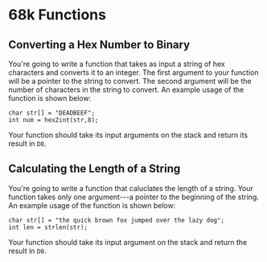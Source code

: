 # 68k Functions

## Converting a Hex Number to Binary

You're going to write a function that takes as input a string of hex characters and converts it to an integer.
The first argument to your function will be a pointer to the string to convert.
The second argument will be the number of characters in the string to convert.
An example usage of the function is shown below:

    char str[] = "DEADBEEF";
    int num = hex2int(str,8);

Your function should take its input arguments on the stack and return its result in `D0`.

## Calculating the Length of a String

You're going to write a function that caluclates the length of a string.
Your function takes only one argument---a pointer to the beginning of the string.
An example usage of the function is shown below:

    char str[] = "the quick brown fox jumped over the lazy dog";
    int len = strlen(str);

Your function should take its input argument on the stack and return the result in `D0`.


